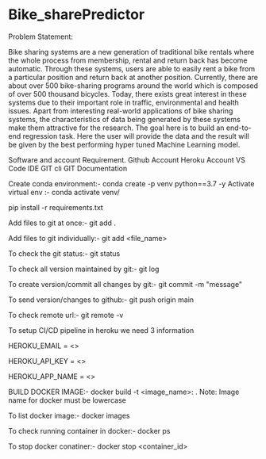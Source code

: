 # Bike_sharePredictor

Problem Statement:

Bike sharing systems are a new generation of traditional bike rentals where the whole process from membership, rental and return back has become automatic. Through these systems, users are able to easily rent a bike from a particular position and return back at another position. Currently, there are about over 500 bike-sharing programs around the world which is composed of over 500 thousand bicycles. Today, there exists great interest in these systems due to their important role in traffic, environmental and health issues. Apart from interesting real-world applications of bike sharing systems, the characteristics of data being generated by these systems make them attractive for the research. The goal here is to build an end-to-end regression task. Here the user will provide the data and the result will be given by the best performing hyper tuned Machine Learning model.

Software and account Requirement.
    Github Account
    Heroku Account
    VS Code IDE
    GIT cli
    GIT Documentation

Create conda environment:-  conda create -p venv python==3.7 -y
  Activate virtual env  :-    conda activate venv/

pip install -r requirements.txt

Add files to git at once:-    git add .


Add files to git individually:-   git add <file_name>



To check the git status:-  git status



To check all version maintained by git:-   git log


To create version/commit all changes by git:-  git commit -m "message"


To send version/changes to github:-    git push origin main


To check remote url:-  git remote -v


To setup CI/CD pipeline in heroku we need 3 information

HEROKU_EMAIL = <>

HEROKU_API_KEY = <>

HEROKU_APP_NAME = <>


BUILD DOCKER IMAGE:-  docker build -t <image_name>:<tagname> .
Note: Image name for docker must be lowercase


To list docker image:-  docker images

To check running container in docker:-  docker ps


To stop docker conatiner:-  docker stop <container_id>







